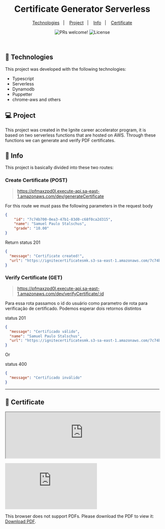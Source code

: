 <h1 align="center">
  Certificate Generator Serverless
</h1>

<p align="center">
  <a href="#-Technologies">Technologies</a>&nbsp;&nbsp;&nbsp;|&nbsp;&nbsp;&nbsp;
  <a href="#-Project">Project</a>&nbsp;&nbsp;&nbsp;|&nbsp;&nbsp;&nbsp;
  <a href="#memo-Info">Info</a>&nbsp;&nbsp;&nbsp;|&nbsp;&nbsp;&nbsp;
    <a href="#memo-Certificate">Certificate</a>
</p>

<p align="center">
 <img src="https://img.shields.io/static/v1?label=PRs&message=welcome&color=49AA26&labelColor=000000" alt="PRs welcome!" />

  <img alt="License" src="https://img.shields.io/static/v1?label=license&message=MIT&color=49AA26&labelColor=000000">
</p>

<br>


## 🚀 Technologies

This project was developed with the following technologies:

- Typescript
- Serverless
- Dynamodb
- Puppetter
- chrome-aws and others


## 💻 Project

This project was created in the Ignite career accelerator program, it is based on two serverless functions that are hosted on AWS. Through these functions we can generate and verify PDF certificates. 


## :memo: Info

This project is basically divided into these two routes:

### Create Certificate (POST)
> https://pfmaxzpd0l.execute-api.sa-east-1.amazonaws.com/dev/generateCertificate

For this route we must pass the following parameters in the request body

```json
{
	"id": "7c74b700-0ea3-47b1-83d0-c68f0ca2d315",
	"name": "Samuel Paulo Stalschus",
	"grade": "10.00"
}
```
Return status 201
```json
{
  "message": "Certificate created!",
  "url": "https://ignitecertificatesmk.s3-sa-east-1.amazonaws.com/7c74b700-0ea3-47b1-83d0-c68f0ca2d315.pdf"
}
```
### Verify Certificate (GET)
> https://pfmaxzpd0l.execute-api.sa-east-1.amazonaws.com/dev/verifyCertificate/:id

Para essa rota passamos o id do usuário como parametro de rota para verificação de certificado. Podemos esperar dois retornos distintos

status 201
```json
{
  "message": "Certificado válido",
  "name": "Samuel Paulo Stalschus",
  "url": "https://ignitecertificatesmk.s3-sa-east-1.amazonaws.com/7c74b700-0ea3-47b1-83d0-c68f0ca2d315.pdf"
}
```
Or

status 400
```json
{
  "message": "Certificado inválido"
}
```


-------------------------------------------------------------------------------

## :memo: Certificate

<p align="center">
  <iframe alt="pdf" src="https://ignitecertificatesmk.s3-sa-east-1.amazonaws.com/7c74b700-0ea3-47b1-83d0-c68f0ca2d315.pdf" width="100%"></iframe>

</p>

<object data="https://ignitecertificatesmk.s3-sa-east-1.amazonaws.com/7c74b700-0ea3-47b1-83d0-c68f0ca2d315.pdf" type="application/pdf" width="700px" height="700px">
    <embed src="https://ignitecertificatesmk.s3-sa-east-1.amazonaws.com/7c74b700-0ea3-47b1-83d0-c68f0ca2d315.pdf">
        <p>This browser does not support PDFs. Please download the PDF to view it: <a href="https://ignitecertificatesmk.s3-sa-east-1.amazonaws.com/7c74b700-0ea3-47b1-83d0-c68f0ca2d315.pdf">Download PDF</a>.</p>
    </embed>
</object>
